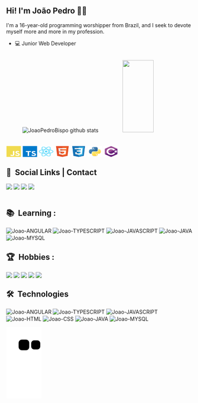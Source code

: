## Hi! I'm João Pedro 🖐🏼

I'm a 16-year-old programming worshipper from Brazil, and I seek to devote myself more and more in my profession.
- 💻 Junior Web Developer


<br>

<div align="center">  
  <img width="49%" height="195px" src="https://github-readme-stats.vercel.app/api?username=JoaoPedroBispo8&show_icons=true&count_private=true&hide_border=true&title_color=b50000&icon_color=800000&text_color=fff&bg_color=0d1117" alt="JoaoPedroBispo github stats" /> 
  <img width="41%" height="195px" src="https://github-readme-stats.vercel.app/api/top-langs/?username=JoaoPedroBispo
8&layout=compact&hide_border=true&title_color=b50000&text_color=fff&bg_color=0d1117" />
</div>
  
<br> 
  
<div style="display: inline_block"><br>
  <img align="center" alt="Joao-Js" height="30" width="40" src="https://raw.githubusercontent.com/devicons/devicon/master/icons/javascript/javascript-plain.svg">
  <img align="center" alt="Joao-Ts" height="30" width="40" src="https://raw.githubusercontent.com/devicons/devicon/master/icons/typescript/typescript-plain.svg">
  <img align="center" alt="Joao-React" height="30" width="40" src="https://raw.githubusercontent.com/devicons/devicon/master/icons/react/react-original.svg">
  <img align="center" alt="Joao-HTML" height="30" width="40" src="https://raw.githubusercontent.com/devicons/devicon/master/icons/html5/html5-original.svg">
  <img align="center" alt="Joao-CSS" height="30" width="40" src="https://raw.githubusercontent.com/devicons/devicon/master/icons/css3/css3-original.svg">
  <img align="center" alt="Joao-Python" height="30" width="40" src="https://raw.githubusercontent.com/devicons/devicon/master/icons/python/python-original.svg">
  <img align="center" alt="Joao-Csharp" height="30" width="40" src="https://raw.githubusercontent.com/devicons/devicon/master/icons/csharp/csharp-original.svg">
  

  ## 📱 &nbsp;Social Links | Contact
<div>
  <a href="https://www.instagram.com/jjpbispo" target="_blank"><img src="https://img.shields.io/badge/-Instagram-%23E4405F?style=for-the-badge&logo=instagram&logoColor=white" target="_blank"></a>
  <a href="https://www.linkedin.com/in/jo%C3%A3o-pedro-bispo-71927124b/" target="_blank"><img src="https://img.shields.io/badge/-LinkedIn-%230077B5?style=for-the-badge&logo=linkedin&logoColor=white" target="_blank"></a>
  <a href="https://wa.me/5514998326512" target="_blank"><img src="https://img.shields.io/badge/WhatsApp-25D366?style=for-the-badge&logo=whatsapp&logoColor=white" taget="_blank"></a>
  <a href="mailto:jopbispo83@gmail.com"><img src="https://img.shields.io/badge/Gmail-D14836?style=for-the-badge&logo=gmail&logoColor=white" target="_blank"></a>
</div>

<br>

## 📚 &nbsp;Learning :
<div style="display: inline-block;">
  <img align="center" alt="Joao-ANGULAR" src="https://img.shields.io/badge/Angular-DD0031?style=for-the-badge&logo=angular&logoColor=white)" />
  <img align="center" alt="Joao-TYPESCRIPT" src="https://img.shields.io/badge/TypeScript-007ACC?style=for-the-badge&logo=typescript&logoColor=white" />
  <img align="center" alt="Joao-JAVASCRIPT" src="https://img.shields.io/badge/JavaScript-323330?style=for-the-badge&logo=javascript&logoColor=F7DF1E" />
  <img align="center" alt="Joao-JAVA" src="https://img.shields.io/badge/Java-ED8B00?style=for-the-badge&logo=java&logoColor=white" />
  <img align="center" alt="Joao-MYSQL" src="https://img.shields.io/badge/MySQL-00000F?style=for-the-badge&logo=mysql&logoColor=white" />
</div>
  
<br>
  
## 🏆 &nbsp;Hobbies : 
<div style="display: inline-block;">
  <img align="center" src="https://img.shields.io/badge/Xbox-107C10?style=for-the-badge&logo=xbox&logoColor=white" />
  <img align="center" src="https://img.shields.io/badge/Steam-000000?style=for-the-badge&logo=steam&logoColor=white" />
  <img align="center" src="https://img.shields.io/badge/Netflix-E50914?style=for-the-badge&logo=netflix&logoColor=white" />
  <img align="center" src="https://img.shields.io/badge/Twitch-9146FF?style=for-the-badge&logo=twitch&logoColor=white" />
  <img align="center" src="https://img.shields.io/badge/YouTube-FF0000?style=for-the-badge&logo=youtube&logoColor=white" />
</div>

<br>

## 🛠 &nbsp;Technologies
<div style="display: inline-block;">
  <img align="center" alt="Joao-ANGULAR" src="https://img.shields.io/badge/Angular-DD0031?style=for-the-badge&logo=angular&logoColor=white)" />
  <img align="center" alt="Joao-TYPESCRIPT" src="https://img.shields.io/badge/TypeScript-007ACC?style=for-the-badge&logo=typescript&logoColor=white" />
  <img align="center" alt="Joao-JAVASCRIPT" src="https://img.shields.io/badge/JavaScript-F7DF1E?style=for-the-badge&logo=javascript&logoColor=black" />
  <img align="center" alt="Joao-HTML" src="https://img.shields.io/badge/HTML5-E34F26?style=for-the-badge&logo=html5&logoColor=white)" />
  <img align="center" alt="Joao-CSS" src="https://img.shields.io/badge/CSS3-1572B6?style=for-the-badge&logo=css3&logoColor=white" />
  <img align="center" alt="Joao-JAVA" src="https://img.shields.io/badge/Java-ED8B00?style=for-the-badge&logo=java&logoColor=white" />
  <img align="center" alt="Joao-MYSQL" src="https://img.shields.io/badge/MySQL-005C84?style=for-the-badge&logo=mysql&logoColor=white" />
</div>
 
  ![Snake animation](https://github.com/rafaballerini/rafaballerini/blob/output/github-contribution-grid-snake.svg)
 
</div>
